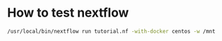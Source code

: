# How to test nextflow

```bash
/usr/local/bin/nextflow run tutorial.nf -with-docker centos -w /mnt
```

